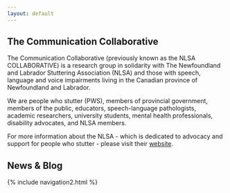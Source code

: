 ```yaml
---
layout: default
---
```

<h2>The Communication Collaborative</h2>
The Communication Collaborative (previously known as the NLSA COLLABORATIVE) is a research group in solidarity with The Newfoundland and Labrador Stuttering Association (NLSA) and those with speech, language and voice impairments living in the Canadian province of Newfoundland and Labrador.

We are people who stutter (PWS), members of provincial government, members of the public, educators, speech-language pathologists, academic researchers, university students, mental health professionals, disability advocates, and NLSA members.

For more information about the NLSA - which is dedicated to advocacy and support for people who stutter - please visit their <a href="nlstuttering.ca">website</a>.

<h2>News & Blog</h2>

{% include navigation2.html %}
